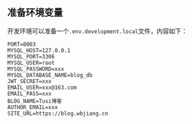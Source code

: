 ## 准备环境变量

开发环境可以准备一个`.env.development.local`文件，内容如下：

```
PORT=8003
MYSQL_HOST=127.0.0.1
MYSQL_PORT=3306
MYSQL_USER=root
MYSQL_PASSWORD=xxx
MYSQL_DATABASE_NAME=blog_db
JWT_SECRET=xxx
EMAIL_USER=xxx@163.com
EMAIL_PASS=xxx
BLOG_NAME=Tusi博客
AUTHOR_EMAIL=xxx
SITE_URL=https://blog.wbjiang.cn
```
